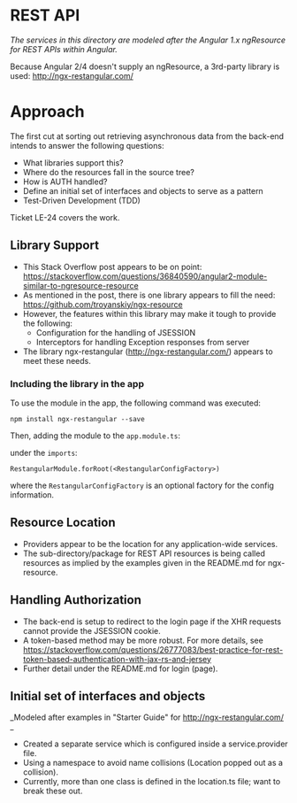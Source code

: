 # REST API
_The services in this directory are modeled after the Angular 1.x ngResource for REST APIs within Angular._

Because Angular 2/4 doesn't supply an ngResource, a 3rd-party library is used:
http://ngx-restangular.com/

# Approach
The first cut at sorting out retrieving asynchronous data from the back-end intends to answer the following questions:

- What libraries support this?
- Where do the resources fall in the source tree?
- How is AUTH handled?
- Define an initial set of interfaces and objects to serve as a pattern
- Test-Driven Development (TDD)

Ticket LE-24 covers the work.

## Library Support
- This Stack Overflow post appears to be on point: https://stackoverflow.com/questions/36840590/angular2-module-similar-to-ngresource-resource
- As mentioned in the post, there is one library appears to fill the need:
https://github.com/troyanskiy/ngx-resource
- However, the features within this library may make it tough to provide the following:
  - Configuration for the handling of JSESSION
  - Interceptors for handling Exception responses from server
- The library ngx-restangular (http://ngx-restangular.com/) appears to meet these needs.

### Including the library in the app
To use the module in the app, the following command was executed:

`npm install ngx-restangular --save`

Then, adding the module to the `app.module.ts`:

under the `imports`:

`RestangularModule.forRoot(<RestangularConfigFactory>)`

where the `RestangularConfigFactory` is an optional factory for the config
information.

## Resource Location
- Providers appear to be the location for any application-wide services.
- The sub-directory/package for REST API resources is being called resources 
as implied by the examples given in the README.md for ngx-resource.

## Handling Authorization
- The back-end is setup to redirect to the login page if the XHR requests 
cannot provide the JSESSION cookie.
- A token-based method may be more robust.  For more details, see 
https://stackoverflow.com/questions/26777083/best-practice-for-rest-token-based-authentication-with-jax-rs-and-jersey
- Further detail under the README.md for login (page).

## Initial set of interfaces and objects

_Modeled after examples in "Starter Guide" for http://ngx-restangular.com/ _

- Created a separate service which is configured inside a 
service.provider file.
- Using a namespace to avoid name collisions (Location popped out as a 
collision).
- Currently, more than one class is defined in the location.ts file; 
want to break these out.

